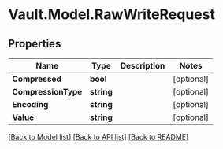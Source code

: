 # Vault.Model.RawWriteRequest

## Properties

Name | Type | Description | Notes
------------ | ------------- | ------------- | -------------
**Compressed** | **bool** |  | [optional] 
**CompressionType** | **string** |  | [optional] 
**Encoding** | **string** |  | [optional] 
**Value** | **string** |  | [optional] 

[[Back to Model list]](../README.md#documentation-for-models) [[Back to API list]](../README.md#documentation-for-api-endpoints) [[Back to README]](../README.md)

